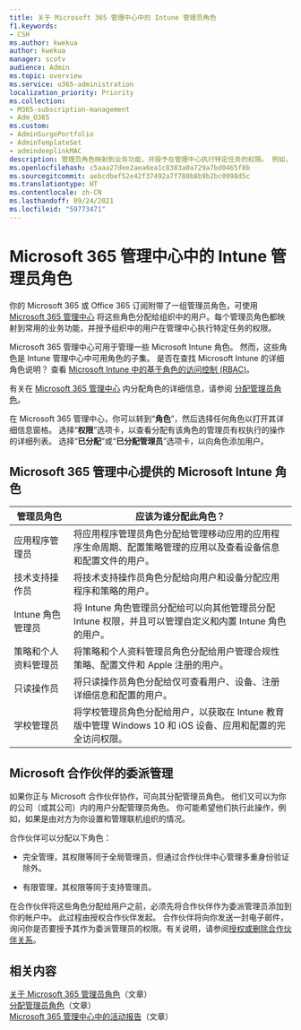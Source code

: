 ```yaml
---
title: 关于 Microsoft 365 管理中心中的 Intune 管理员角色
f1.keywords:
- CSH
ms.author: kwekua
author: kwekua
manager: scotv
audience: Admin
ms.topic: overview
ms.service: o365-administration
localization_priority: Priority
ms.collection:
- M365-subscription-management
- Adm_O365
ms.custom:
- AdminSurgePortfolio
- AdminTemplateSet
- admindeeplinkMAC
description: 管理员角色映射到业务功能，并授予在管理中心执行特定任务的权限。 例如，服务管理员可打开 Microsoft 的支持票证。
ms.openlocfilehash: c5aaa27dee2aea6ea1c8383a0a729a7bd0465f8b
ms.sourcegitcommit: aebcdbef52e42f37492a7f780b8b9b2bc0998d5c
ms.translationtype: HT
ms.contentlocale: zh-CN
ms.lasthandoff: 09/24/2021
ms.locfileid: "59773471"
---
```

# <a name="intune-admin-roles-in-the-microsoft-365-admin-center"></a>Microsoft 365 管理中心中的 Intune 管理员角色

你的 Microsoft 365 或 Office 365 订阅附带了一组管理员角色，可使用 <a href="https://go.microsoft.com/fwlink/p/?linkid=2024339" target="_blank">Microsoft 365 管理中心</a> 将这些角色分配给组织中的用户。每个管理员角色都映射到常用的业务功能，并授予组织中的用户在管理中心执行特定任务的权限。

Microsoft 365 管理中心可用于管理一些 Microsoft Intune 角色。 然而，这些角色是 Intune 管理中心中可用角色的子集。 是否在查找 Microsoft Intune 的详细角色说明？ 查看 [Microsoft Intune 中的基于角色的访问控制 (RBAC)](/mem/intune/fundamentals/role-based-access-control)。

有关在 <a href="https://go.microsoft.com/fwlink/p/?linkid=2097861" target="_blank">Microsoft 365 管理中心</a> 内分配角色的详细信息，请参阅 [分配管理员角色](assign-admin-roles.md)。

在 Microsoft 365 管理中心，你可以转到“**角色**”，然后选择任何角色以打开其详细信息窗格。 选择“**权限**”选项卡，以查看分配有该角色的管理员有权执行的操作的详细列表。 选择“**已分配**”或“**已分配管理员**”选项卡，以向角色添加用户。

## <a name="microsoft-intune-roles-available-in-the-microsoft-365-admin-center"></a>Microsoft 365 管理中心提供的 Microsoft Intune 角色

|管理员角色     |应该为谁分配此角色？  |
|---------|---------|
|应用程序管理员     |   将应用程序管理员角色分配给管理移动应用的应用程序生命周期、配置策略管理的应用以及查看设备信息和配置文件的用户。  |
|技术支持操作员     |   将技术支持操作员角色分配给向用户和设备分配应用程序和策略的用户。 |
|Intune 角色管理员    |   将 Intune 角色管理员分配给可以向其他管理员分配 Intune 权限，并且可以管理自定义和内置 Intune 角色的用户。   |
|策略和个人资料管理员     |   将策略和个人资料管理员角色分配给用户管理合规性策略、配置文件和 Apple 注册的用户。   |
|只读操作员     |   将只读操作员角色分配给仅可查看用户、设备、注册详细信息和配置的用户。   |
|学校管理员     |   将学校管理员角色分配给用户，以获取在 Intune 教育版中管理 Windows 10 和 iOS 设备、应用和配置的完全访问权限。   |

## <a name="delegated-administration-for-microsoft-partners"></a>Microsoft 合作伙伴的委派管理

如果你正与 Microsoft 合作伙伴协作，可向其分配管理员角色。 他们又可以为你的公司（或其公司）内的用户分配管理员角色。 你可能希望他们执行此操作，例如，如果是由对方为你设置和管理联机组织的情况。
  
合作伙伴可以分配以下角色：
  
- 完全管理，其权限等同于全局管理员，但通过合作伙伴中心管理多重身份验证除外。

- 有限管理，其权限等同于支持管理员。

在合作伙伴将这些角色分配给用户之前，必须先将合作伙伴作为委派管理员添加到你的帐户中。 此过程由授权合作伙伴发起。 合作伙伴将向你发送一封电子邮件，询问你是否要授予其作为委派管理员的权限。有关说明，请参阅[授权或删除合作伙伴关系](../misc/add-partner.md)。
  
## <a name="related-content"></a>相关内容

[关于 Microsoft 365 管理员角色](about-admin-roles.md)（文章）\
[分配管理员角色](assign-admin-roles.md)（文章）\
[Microsoft 365 管理中心中的活动报告](../activity-reports/activity-reports.md)（文章）
